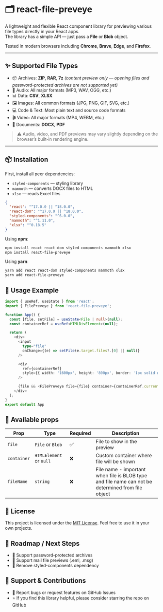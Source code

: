 # 🗂️ react-file-preveye

A lightweight and flexible React component library for previewing various file types directly in your React apps.  
The library has a simple API — just pass a **File** or **Blob** object.

Tested in modern browsers including **Chrome**, **Brave**, **Edge**, and **Firefox**.

---

## ✨ Supported File Types

- 📦 Archives: **ZIP**, **RAR**, **7z** *(content preview only — opening files and password-protected archives are not supported yet)*
- 🎵 Audio: All major formats (MP3, WAV, OGG, etc.)
- 📊 Data: **CSV**, **XLSX**
- 🖼️ Images: All common formats (JPG, PNG, GIF, SVG, etc.)
- 💻 Code & Text: Most plain text and source code formats
- 🎬 Video: All major formats (MP4, WEBM, etc.)
- 📄 Documents: **DOCX**, **PDF**

> ⚠️ Audio, video, and PDF previews may vary slightly depending on the browser’s built-in rendering engine.

---

## 📦 Installation

First, install all peer dependencies:

- `styled-components` — styling library
- `mammoth` — converts DOCX files to HTML
- `xlsx` — reads Excel files

```json
{
  "react": "^17.0.0 || ^18.0.0",
  "react-dom": "^17.0.0 || ^18.0.0",
  "styled-components": "^6.0.0",
  "mammoth": "^1.11.0",
  "xlsx": "^0.18.5"
}
```

Using **npm**:

```bash
npm install react react-dom styled-components mammoth xlsx
npm install react-file-preveye
```

Using **yarn**:

```bash
yarn add react react-dom styled-components mammoth xlsx
yarn add react-file-preveye
```

## 🚀 Usage Example

```typescript
import { useRef, useState } from 'react';
import { FilePreveye } from 'react-file-preveye';

function App() {
  const [file, setFile] = useState<File | null>(null);
  const containerRef = useRef<HTMLDivElement>(null);

  return (
    <div>
      <input
        type="file"
        onChange={(e) => setFile(e.target.files?.[0] || null)}
      />

      <div
        ref={containerRef}
        style={{ width: '1600px', height: '800px', border: '1px solid #ccc' }}
      />

      {file && <FilePreveye file={file} container={containerRef.current} />}
    </div>
  );
}
export default App
```

## 🚀 Available props
| Prop          | Type                  | Required | Description                                    |
| ------------- | --------------------- | -------- | ---------------------------------------------- |
| `file`     | `File` or `Blob`              | ✅        | File to show in the preview                     |
| `container`       | `HTMLElement` or `null` | ❌        | Custom container where file will be shown                        |   |
| `fileName`       | `string` | ❌        | File name - important when file is BLOB type and file name can not be determined from file object                      |   |

## 📄 License
This project is licensed under the [MIT License](./LICENSE). 
Feel free to use it in your own projects.

## 🧭 Roadmap / Next Steps
- 🔐 Support password-protected archives
- 📧 Support mail file previews (.eml, .msg)
- 💅 Remove styled-components dependency

## 💬 Support & Contributions
- 🐞 Report bugs or request features on GitHub Issues
- ⭐ If you find this library helpful, please consider starring the repo on GitHub